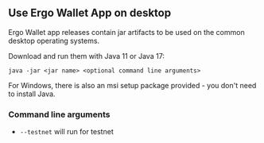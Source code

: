 ## Use Ergo Wallet App on desktop

Ergo Wallet app releases contain jar artifacts to be used on the common desktop operating systems.

Download and run them with Java 11 or Java 17:

`java -jar <jar name> <optional command line arguments>`

For Windows, there is also an msi setup package provided - you don't need to install Java.

### Command line arguments
* `--testnet` will run for testnet